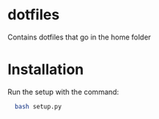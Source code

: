 dotfiles
========
Contains dotfiles that go in the home folder

Installation
============
Run the setup with the command:

```bash
  bash setup.py
```
